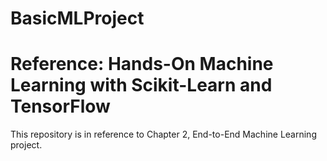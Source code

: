 # BasicMLProject

# Reference: Hands-On Machine Learning with Scikit-Learn and TensorFlow

This repository is in reference to Chapter 2, End-to-End Machine Learning project. 
